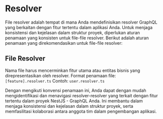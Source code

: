 # Resolver

File resolver adalah tempat di mana Anda mendefinisikan resolver GraphQL yang berkaitan dengan fitur tertentu dalam aplikasi Anda. Untuk menjaga konsistensi dan kejelasan dalam struktur proyek, diperlukan aturan penamaan yang konsisten untuk file-file resolver. Berikut adalah aturan penamaan yang direkomendasikan untuk file-file resolver:

## File Resolver
Nama file harus mencerminkan fitur utama atau entitas bisnis yang direpresentasikan oleh resolver.
Format penamaan file: ```[feature].resolver.ts```
Contoh: ```user.resolver.ts```

Dengan mengikuti konvensi penamaan ini, Anda dapat dengan mudah mengidentifikasi dan menavigasi resolver-resolver yang terkait dengan fitur tertentu dalam proyek NestJS - GraphQL Anda. Ini membantu dalam menjaga konsistensi dan kejelasan dalam struktur proyek, serta memfasilitasi kolaborasi antara anggota tim dalam pengembangan aplikasi.
